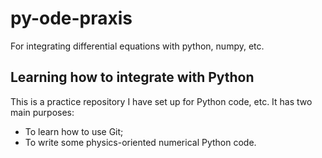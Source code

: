 # py-ode-praxis
For integrating differential equations with python, numpy, etc.

## Learning how to integrate with Python

This is a practice repository I have set up for Python code, etc.
It has two main purposes:
- To learn how to use Git;
- To write some physics-oriented numerical Python code.
